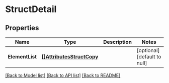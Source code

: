 # StructDetail

## Properties
Name | Type | Description | Notes
------------ | ------------- | ------------- | -------------
**ElementList** | [**[]AttributesStructCopy**](attributes_struct_copy.md) |  | [optional] [default to null]

[[Back to Model list]](../README.md#documentation-for-models) [[Back to API list]](../README.md#documentation-for-api-endpoints) [[Back to README]](../README.md)


